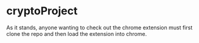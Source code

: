 # cryptoProject

As it stands, anyone wanting to check out the chrome extension must first clone the repo and then load the extension into chrome.